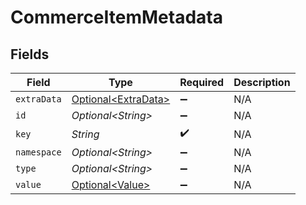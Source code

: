 # CommerceItemMetadata


## Fields

| Field                                                    | Type                                                     | Required                                                 | Description                                              |
| -------------------------------------------------------- | -------------------------------------------------------- | -------------------------------------------------------- | -------------------------------------------------------- |
| `extraData`                                              | [Optional\<ExtraData>](../../models/shared/ExtraData.md) | :heavy_minus_sign:                                       | N/A                                                      |
| `id`                                                     | *Optional\<String>*                                      | :heavy_minus_sign:                                       | N/A                                                      |
| `key`                                                    | *String*                                                 | :heavy_check_mark:                                       | N/A                                                      |
| `namespace`                                              | *Optional\<String>*                                      | :heavy_minus_sign:                                       | N/A                                                      |
| `type`                                                   | *Optional\<String>*                                      | :heavy_minus_sign:                                       | N/A                                                      |
| `value`                                                  | [Optional\<Value>](../../models/shared/Value.md)         | :heavy_minus_sign:                                       | N/A                                                      |
